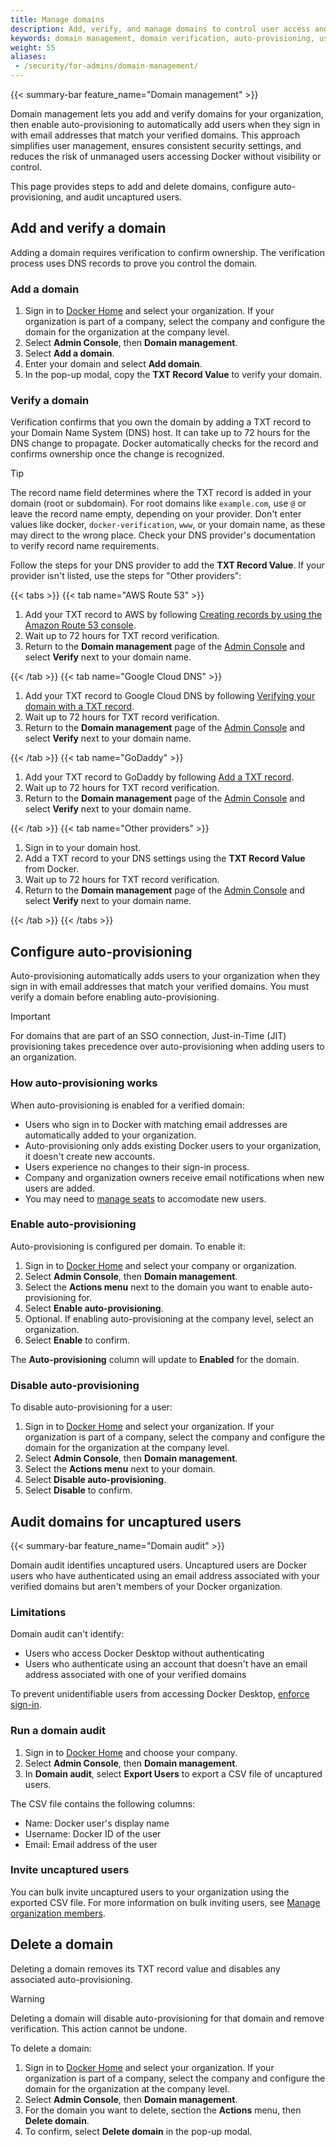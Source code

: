 ```yaml
---
title: Manage domains
description: Add, verify, and manage domains to control user access and enable auto-provisioning in Docker organizations
keywords: domain management, domain verification, auto-provisioning, user management, DNS, TXT record, Admin Console
weight: 55
aliases:
 - /security/for-admins/domain-management/
---
```


{{< summary-bar feature_name="Domain management" >}}

Domain management lets you add and verify domains for your organization, then enable auto-provisioning to automatically add users when they sign in with email addresses that match your verified domains. This approach simplifies user management, ensures consistent security settings, and reduces the risk of unmanaged users accessing Docker without visibility or control.

This page provides steps to add and delete domains, configure auto-provisioning, and audit uncaptured users.

## Add and verify a domain

Adding a domain requires verification to confirm ownership. The verification process uses DNS records to prove you control the domain.

### Add a domain

1. Sign in to [Docker Home](https://app.docker.com) and select
your organization. If your organization is part of a company, select the company
and configure the domain for the organization at the company level.
1. Select **Admin Console**, then **Domain management**.
1. Select **Add a domain**.
1. Enter your domain and select **Add domain**.
1. In the pop-up modal, copy the **TXT Record Value** to verify your domain.

### Verify a domain

Verification confirms that you own the domain by adding a TXT record to your Domain Name System (DNS) host. It can take up to 72 hours for the DNS change to propagate. Docker automatically checks for the record and confirms ownership once the change is recognized.

> [!TIP]
>
> The record name field determines where the TXT record is added in your domain (root or subdomain). For root domains like `example.com`, use `@` or leave the record name empty, depending on your provider. Don't enter values like docker, `docker-verification`, `www`, or your domain name, as these may direct to the wrong place. Check your DNS provider's documentation to verify record name requirements.

Follow the steps for your DNS provider to add the **TXT Record Value**. If
your provider isn't listed, use the steps for "Other providers":

{{< tabs >}}
{{< tab name="AWS Route 53" >}}

1. Add your TXT record to AWS by following [Creating records by using the Amazon Route 53 console](https://docs.aws.amazon.com/Route53/latest/DeveloperGuide/resource-record-sets-creating.html).
1. Wait up to 72 hours for TXT record verification.
1. Return to the **Domain management** page of the
[Admin Console](https://app.docker.com/admin) and select **Verify** next to
your domain name.

{{< /tab >}}
{{< tab name="Google Cloud DNS" >}}

1. Add your TXT record to Google Cloud DNS by following [Verifying your domain with a TXT record](https://cloud.google.com/identity/docs/verify-domain-txt).
1. Wait up to 72 hours for TXT record verification.
1. Return to the **Domain management** page of the
[Admin Console](https://app.docker.com/admin) and select **Verify** next to
your domain name.

{{< /tab >}}
{{< tab name="GoDaddy" >}}

1. Add your TXT record to GoDaddy by following [Add a TXT record](https://www.godaddy.com/help/add-a-txt-record-19232).
1. Wait up to 72 hours for TXT record verification.
1. Return to the **Domain management** page of the
[Admin Console](https://app.docker.com/admin) and select **Verify** next to
your domain name.

{{< /tab >}}
{{< tab name="Other providers" >}}

1. Sign in to your domain host.
1. Add a TXT record to your DNS settings using the **TXT Record Value** from Docker.
1. Wait up to 72 hours for TXT record verification.
1. Return to the **Domain management** page of the
[Admin Console](https://app.docker.com/admin) and select **Verify** next to
your domain name.

{{< /tab >}}
{{< /tabs >}}

## Configure auto-provisioning

Auto-provisioning automatically adds users to your organization when they sign in with email addresses that match your verified domains. You must verify a domain before enabling auto-provisioning.

> [!IMPORTANT]
>
> For domains that are part of an SSO connection, Just-in-Time (JIT) provisioning takes precedence over auto-provisioning when adding users to an organization.

### How auto-provisioning works

When auto-provisioning is enabled for a verified domain:

- Users who sign in to Docker with matching email addresses are automatically added to your organization.
- Auto-provisioning only adds existing Docker users to your organization, it doesn't create new accounts.
- Users experience no changes to their sign-in process.
- Company and organization owners receive email notifications when new users are added.
- You may need to [manage seats](/manuals/subscription/manage-seats.md) to accomodate new users.

### Enable auto-provisioning

Auto-provisioning is configured per domain. To enable it:

1. Sign in to [Docker Home](https://app.docker.com) and select
your company or organization.
1. Select **Admin Console**, then **Domain management**.
1. Select the **Actions menu** next to the domain you want to enable
auto-provisioning for.
1. Select **Enable auto-provisioning**.
1. Optional. If enabling auto-provisioning at the company level, select an
organization.
1. Select **Enable** to confirm.

The **Auto-provisioning** column will update to **Enabled** for the domain.

### Disable auto-provisioning

To disable auto-provisioning for a user:

1. Sign in to [Docker Home](https://app.docker.com) and select
your organization. If your organization is part of a company, select the company
and configure the domain for the organization at the company level.
1. Select **Admin Console**, then **Domain management**.
1. Select the **Actions menu** next to your domain.
1. Select **Disable auto-provisioning**.
1. Select **Disable** to confirm.

## Audit domains for uncaptured users

{{< summary-bar feature_name="Domain audit" >}}

Domain audit identifies uncaptured users. Uncaptured users are Docker users who have authenticated using an email address associated with your verified domains but aren't members of your Docker organization.

### Limitations

Domain audit can't identify:

- Users who access Docker Desktop without authenticating
- Users who authenticate using an account that doesn't have an
email address associated with one of your verified domains

To prevent unidentifiable users from accessing Docker Desktop, [enforce sign-in](/manuals/enterprise/security/enforce-sign-in/_index.md).

### Run a domain audit

1. Sign in to [Docker Home](https://app.docker.com) and choose your
company.
1. Select **Admin Console**, then **Domain management**.
1. In **Domain audit**, select **Export Users** to export a CSV file
of uncaptured users.

The CSV file contains the following columns:
- Name: Docker user's display name
- Username: Docker ID of the user
- Email: Email address of the user

### Invite uncaptured users

You can bulk invite uncaptured users to your organization using the exported
CSV file. For more information on bulk inviting users, see
[Manage organization members](/manuals/admin/organization/members.md).

## Delete a domain

Deleting a domain removes its TXT record value and disables any associated auto-provisioning.

>[!WARNING]
>
> Deleting a domain will disable auto-provisioning for that domain and remove verification. This action cannot be undone.

To delete a domain:

1. Sign in to [Docker Home](https://app.docker.com) and select
your organization. If your organization is part of a company, select the company
and configure the domain for the organization at the company level.
1. Select **Admin Console**, then **Domain management**.
1. For the domain you want to delete, section the **Actions** menu, then
**Delete domain**.
1. To confirm, select **Delete domain** in the pop-up modal.
